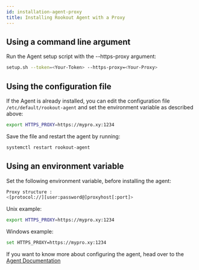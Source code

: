 ```yaml
---
id: installation-agent-proxy
title: Installing Rookout Agent with a Proxy
---
```


## Using a command line argument

Run the Agent setup script with the --https-proxy argument:
```bash
setup.sh --token=<Your-Token> --https-proxy=<Your-Proxy>
```

## Using the configuration file

If the Agent is already installed, you can edit the configuration file `/etc/default/rookout-agent`
and set the environment variable as described above:
```bash
export HTTPS_PROXY=https://mypro.xy:1234
```
Save the file and restart the agent by running: 
```bash
systemctl restart rookout-agent
```

## Using an environment variable
Set the following environment variable, before installing the agent:
   
```bash
Proxy structure :
<[protocol://][user:password@]proxyhost[:port]>
```
Unix example:
```bash 
export HTTPS_PROXY=https://mypro.xy:1234
```
Windows example: 
```bash
set HTTPS_PROXY=https://mypro.xy:1234
```

If you want to know more about configuring the agent, head over to the [Agent Documentation](/agent)